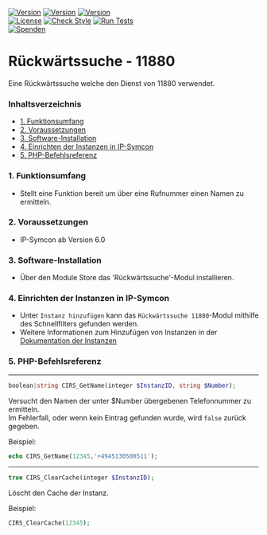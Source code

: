 [![Version](https://img.shields.io/badge/Symcon-PHPModul-red.svg)](https://www.symcon.de/service/dokumentation/entwicklerbereich/sdk-tools/sdk-php/)
[![Version](https://img.shields.io/badge/Modul%20Version-1.00-blue.svg)]()
[![Version](https://img.shields.io/badge/Symcon%20Version-6.0%20%3E-green.svg)](https://community.symcon.de/t/ip-symcon-6-0-testing/44478)  
[![License](https://img.shields.io/badge/License-CC%20BY--NC--SA%204.0-green.svg)](https://creativecommons.org/licenses/by-nc-sa/4.0/)
[![Check Style](https://github.com/Nall-chan/Caller_ID_Reverse_Search/workflows/Check%20Style/badge.svg)](https://github.com/Nall-chan/Caller_ID_Reverse_Search/actions) [![Run Tests](https://github.com/Nall-chan/Caller_ID_Reverse_Search/workflows/Run%20Tests/badge.svg)](https://github.com/Nall-chan/Caller_ID_Reverse_Search/actions)  
[![Spenden](https://www.paypalobjects.com/de_DE/DE/i/btn/btn_donate_SM.gif)](../README.md#spenden)  

# Rückwärtssuche - 11880 <!-- omit in toc -->  
Eine Rückwärtssuche welche den Dienst von 11880 verwendet.  

### Inhaltsverzeichnis <!-- omit in toc -->  

- [1. Funktionsumfang](#1-funktionsumfang)
- [2. Voraussetzungen](#2-voraussetzungen)
- [3. Software-Installation](#3-software-installation)
- [4. Einrichten der Instanzen in IP-Symcon](#4-einrichten-der-instanzen-in-ip-symcon)
- [5. PHP-Befehlsreferenz](#5-php-befehlsreferenz)

### 1. Funktionsumfang

* Stellt eine Funktion bereit um über eine Rufnummer einen Namen zu ermitteln.  

### 2. Voraussetzungen

- IP-Symcon ab Version 6.0

### 3. Software-Installation

* Über den Module Store das 'Rückwärtssuche'-Modul installieren.  

### 4. Einrichten der Instanzen in IP-Symcon

- Unter `Instanz hinzufügen` kann das `Rückwärtssuche 11880`-Modul mithilfe des Schnellfilters gefunden werden.  
- Weitere Informationen zum Hinzufügen von Instanzen in der [Dokumentation der Instanzen](https://www.symcon.de/service/dokumentation/konzepte/instanzen/#Instanz_hinzufügen)


### 5. PHP-Befehlsreferenz

---
```php
boolean|string CIRS_GetName(integer $InstanzID, string $Number);
```
Versucht den Namen der unter $Number übergebenen Telefonnummer zu ermitteln.  
Im Fehlerfall, oder wenn kein Eintrag gefunden wurde, wird `false` zurück gegeben.

Beispiel:  
```php
echo CIRS_GetName(12345,'+4945130500511');
```  
---
```php
true CIRS_ClearCache(integer $InstanzID);
```
Löscht den Cache der Instanz.  

Beispiel:  
```php
CIRS_ClearCache(12345);
```
